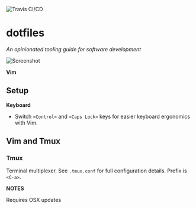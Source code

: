 ![Travis CI/CD](https://travis-ci.org/pindaroso/dotfiles.svg?branch=master)

# dotfiles

*An opinionated tooling guide for software development*

![Screenshot](https://raw.githubusercontent.com/pindaroso/dotfiles/master/images/ss.png)

**Vim**

## Setup

**Keyboard**

* Switch `<Control>` and `<Caps Lock>` keys for easier keyboard ergonomics with Vim.

## Vim and Tmux

### Tmux

Terminal multiplexer. See `.tmux.conf` for full configuration details. Prefix is `<C-a>`.

**NOTES**

Requires OSX updates
